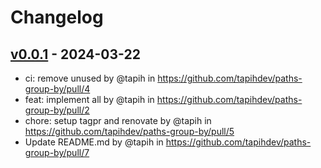 # Changelog

## [v0.0.1](https://github.com/tapihdev/paths-group-by/commits/v0.0.1) - 2024-03-22
- ci: remove unused by @tapih in https://github.com/tapihdev/paths-group-by/pull/4
- feat: implement all by @tapih in https://github.com/tapihdev/paths-group-by/pull/2
- chore: setup tagpr and renovate by @tapih in https://github.com/tapihdev/paths-group-by/pull/5
- Update README.md by @tapih in https://github.com/tapihdev/paths-group-by/pull/7

